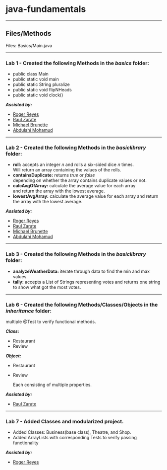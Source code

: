 # java-fundamentals
---

## Files/Methods
Files: Basics/Main.java
-- -
### Lab 1 - Created the following Methods in the ***basics*** folder:

- public class Main
- public static void main
- public static String pluralize
- public static void flipNHeads
- public static void clock()


***Assisted by:*** 
- [Roger Reyes](https://github.com/RogerMReyes)  
- [Raul Zarate](https://github.com/zaratr)  
- [Michael Brunette](https://github.com/mcbrunette33)  
- [Abdulahi Mohamud](https://github.com/AbdulahiMohamud)
-- -            

### Lab 2 - Created the following Methods in the ***basiclibrary*** folder:

- **roll:** accepts an integer *n* and rolls a six-sided dice *n* times.  
Will return an array containing the values of the rolls.
- **containsDuplicate:** returns *true* or *false*  
depending on whether the array contains duplicate values or not.  
- **calcAvgOfArray:** calculate the average value for each array  
and return the array with the lowest average.
- **lowestAvgArray:** calculate the average value for each array 
and return the array with the lowest average.  

***Assisted by:***
- [Roger Reyes](https://github.com/RogerMReyes)
- [Raul Zarate](https://github.com/zaratr)
- [Michael Brunette](https://github.com/mcbrunette33)  
- [Abdulahi Mohamud](https://github.com/AbdulahiMohamud)
-- -

### Lab 3 - Created the following Methods in the ***basiclibrary*** folder:

- **analyzeWeatherData:** iterate through data to find the min and max values. 
- **tally:** accepts a List of Strings representing votes and returns one string  
  to show what got the most votes.  
-- -

### Lab 6 - Created the following Methods/Classes/Objects in the ***inheritance*** folder:  
multiple @Test to verify functional methods.

***Class:***
  - Restaurant
  - Review  

***Object:***
  - Restaurant
  - Review  

    Each consisting of multiple properties. 


***Assisted by:***  
- [Raul Zarate](https://github.com/zaratr)
-- -

### Lab 7 - Added Classes and modularized project.  
- Added Classes: Business(base class), Theatre, and Shop.   
- Added ArrayLists with corresponding Tests to verify passing functionality

***Assisted by:***  
- [Roger Reyes](https://github.com/RogerMReyes)